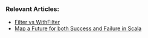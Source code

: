 ### Relevant Articles:

- [Filter vs WithFilter](https://www.baeldung.com/scala/filter-vs-withfilter)
- [Map a Future for both Success and Failure in Scala](https://www.baeldung.com/scala/future-success-failure)
